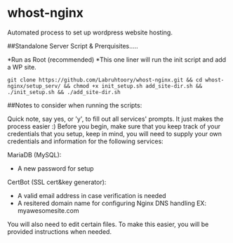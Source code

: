 # whost-nginx

 Automated process to set up wordpress website hosting.
 
 
##Standalone Server Script & Prerquisites.....
 
 *Run as Root (recommended)
 *This one liner will run the init script and add a WP site.
                        
    git clone https://github.com/Labruhtoory/whost-nginx.git && cd whost-nginx/setup_serv/ && chmod +x init_setup.sh add_site-dir.sh && ./init_setup.sh && ./add_site-dir.sh

##Notes to consider when running the scripts:

Quick note, say yes, or 'y', to fill out all services' prompts. It just makes the process easier :)
Before you begin, make sure that you keep track of your credentials that you setup, keep in mind, you will need to supply your own credentials and information for the following services:

MariaDB (MySQL):
   - A new password for setup

CertBot (SSL cert&key generator):
   - A valid email address in case verification is needed
   - A resitered domain name for configuring Nginx DNS handling EX: myawesomesite.com


You will also need to edit certain files. To make this easier, you will be provided instructions when needed.
